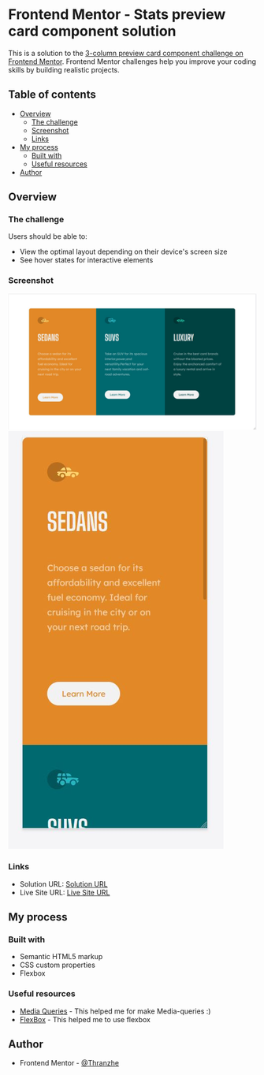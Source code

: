 # Frontend Mentor - Stats preview card component solution

This is a solution to the [3-column preview card component challenge on Frontend Mentor](https://www.frontendmentor.io/challenges/3column-preview-card-component-pH92eAR2-). Frontend Mentor challenges help you improve your coding skills by building realistic projects. 

## Table of contents

- [Overview](#overview)
  - [The challenge](#the-challenge)
  - [Screenshot](#screenshot)
  - [Links](#links)
- [My process](#my-process)
  - [Built with](#built-with)
  - [Useful resources](#useful-resources)
- [Author](#author)


## Overview

### The challenge

Users should be able to:

- View the optimal layout depending on their device's screen size
- See hover states for interactive elements

### Screenshot

![Dekstop Image](./design/screenshotDekstop.JPG)
![Mobile Image](./design/screenshotMobile.JPG)

### Links

- Solution URL: [Solution URL](https://www.frontendmentor.io/solutions/htmlcss-practice-3-vZRxWpxwA)
- Live Site URL: [Live Site URL](https://stats-preview-card-challenge-9az39r5c9-spongedad2.vercel.app/)

## My process

### Built with

- Semantic HTML5 markup
- CSS custom properties
- Flexbox


### Useful resources

- [Media Queries](https://developer.mozilla.org/es/docs/Web/CSS/Media_Queries/Using_media_queries) - This helped me for make Media-queries :)
- [FlexBox](https://css-tricks.com/snippets/css/a-guide-to-flexbox/) - This helped me to use flexbox


## Author

- Frontend Mentor - [@Thranzhe](https://www.frontendmentor.io/profile/Thranzhe)
